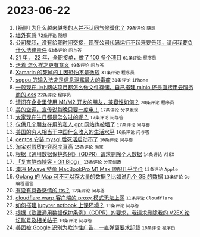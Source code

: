 # 2023-06-22

1. [[畅聊] 为什么越来越多的人并不认同气候暖化？](https://www.v2ex.com/t/950846) `79条评论` `随想`
1. [墙外有感](https://www.v2ex.com/t/950880) `72条评论` `随想`
1. [公司裁我，没有给我时间交接，现在公司代码运行不起来要告我，请问我要负什么法律责任](https://www.v2ex.com/t/950804) `63条评论` `问与答`
1. [21 年， 22 年，全职接单，做了 100 多个项目](https://www.v2ex.com/t/950796) `61条评论` `程序员`
1. [活着 怎么样才更有意义](https://www.v2ex.com/t/950815) `49条评论` `问与答`
1. [Xamarin 的死掉的主因恐怕不是微软](https://www.v2ex.com/t/950795) `31条评论` `程序员`
1. [sogou 的输入法才是信息泄露最大的毒瘤](https://www.v2ex.com/t/950829) `31条评论` `iPhone`
1. [一般现在中小网站项目都怎么做文件存储，自己搭建 minio 还是直接用云服务商的 oss](https://www.v2ex.com/t/950859) `22条评论` `程序员`
1. [请问在企业里使用 M1/M2 开发的朋友，兼容性如何？](https://www.v2ex.com/t/950833) `20条评论` `程序员`
1. [美的空调，宣传说每晚只要一度电！](https://www.v2ex.com/t/950870) `17条评论` `分享发现`
1. [大家现在生日都是怎么过的呢？](https://www.v2ex.com/t/950862) `17条评论` `问与答`
1. [仅供几个朋友在用的私人 gpt 网站也被墙了](https://www.v2ex.com/t/950861) `17条评论` `问与答`
1. [美国的穷人相当于中国什么收入的生活水平](https://www.v2ex.com/t/950882) `16条评论` `问与答`
1. [centos 安装 mysql 后死活启动不了](https://www.v2ex.com/t/950831) `16条评论` `问与答`
1. [淘宝对假货的容忍度真高](https://www.v2ex.com/t/950878) `15条评论` `淘宝`
1. [根据《通用数据保护条例》（GDPR）请求删除个人数据](https://www.v2ex.com/t/950837) `14条评论` `V2EX`
1. [「复古静态博客 - Git Blog」](https://www.v2ex.com/t/950842) `13条评论` `分享创造`
1. [澳洲 Mwave 特价 MacBookPro M1 Max 顶配几乎半价](https://www.v2ex.com/t/950814) `13条评论` `Apple`
1. [Golang 的 Map 可不可以存大量的数据？比如说几个 GB 的数据](https://www.v2ex.com/t/950798) `13条评论` `Go 编程语言`
1. [有没有具备感情的 tts？](https://www.v2ex.com/t/950851) `12条评论` `问与答`
1. [cloudflare warp 客户端的 proxy 模式无法上网](https://www.v2ex.com/t/950811) `11条评论` `Cloudflare`
1. [如何搭建 jupyter notbook 上课环境？](https://www.v2ex.com/t/950800) `11条评论` `问与答`
1. [根据《欧盟通用数据保护条例》（GDPR）的要求，我请求删除我的 V2EX 论坛账号及相关帖子](https://www.v2ex.com/t/950856) `10条评论` `问与答`
1. [美团被 Google 识别为欺诈性广告，一直弹窗要求卸载](https://www.v2ex.com/t/950840) `10条评论` `程序员`
